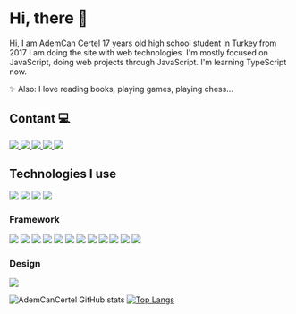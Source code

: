 <h1>Hi, there 👋</h1>
Hi, I am AdemCan Certel 17 years old high school student in Turkey from 2017 I am doing the site with web technologies. I'm mostly focused on JavaScript, doing web projects through JavaScript. I'm learning TypeScript now. 

✨ Also: I love reading books, playing games, playing chess...

<h2>Contant 💻</h2>
  <a target="_blank" href="https://linkedin.com/in/ademcancertel">
    <img src="https://img.shields.io/badge/linkedin-%230077B5.svg?&style=for-the-badge&logo=linkedin&logoColor=white" />
  </a>
  
  <a target="_blank" href="https://www.facebook.com/ademcancertel/">
  <img src="https://img.shields.io/badge/Facebook-1877F2?style=for-the-badge&logo=facebook&logoColor=white"/>
  </a>

  <a target="_blank" href="https://instagram.com/ademcancertel_">
    <img src="https://img.shields.io/badge/Instagram-E4405F?style=for-the-badge&logo=instagram&logoColor=white"/>
   </a>
   
  <a target="_blank" href="https://twitter.com/CertelAdemCan">
    <img src="https://img.shields.io/badge/Twitter-1DA1F2?style=for-the-badge&logo=twitter&logoColor=white"/>
   </a>

<a target="_blank" href="https://discord.gg/dwgkB4hua2">
  <img src="https://img.shields.io/badge/Discord-7289DA?style=for-the-badge&logo=discord&logoColor=white"/>
 </a>

<div class="display: flex;">
<h2>Technologies I use</h2>
  <img src="https://img.shields.io/badge/HTML5-E34F26?style=for-the-badge&logo=html5&logoColor=white"/>
  <img src="https://img.shields.io/badge/CSS3-1572B6?style=for-the-badge&logo=css3&logoColor=white"/>
  <img src="https://img.shields.io/badge/JavaScript-F7DF1E?style=for-the-badge&logo=javascript&logoColor=black"/>
  <img src="https://img.shields.io/badge/TypeScript-007ACC?style=for-the-badge&logo=typescript&logoColor=white"/>
 <h3>Framework</h3>
   <img src="https://img.shields.io/badge/Node.js-339933?style=for-the-badge&logo=nodedotjs&logoColor=white"/>
   <img src="https://img.shields.io/badge/npm-CB3837?style=for-the-badge&logo=npm&logoColor=white"/>
   <img src="https://img.shields.io/badge/Yarn-2C8EBB?style=for-the-badge&logo=yarn&logoColor=white"/>
   <img src="https://img.shields.io/badge/Sass-CC6699?style=for-the-badge&logo=sass&logoColor=white"/>
   <img src="https://img.shields.io/badge/Markdown-000000?style=for-the-badge&logo=markdown&logoColor=white">
   <img src="https://img.shields.io/badge/React-20232A?style=for-the-badge&logo=react&logoColor=61DAFB"/>
   <img src="https://img.shields.io/badge/Electron-2B2E3A?style=for-the-badge&logo=electron&logoColor=9FEAF9"/>
   <img src="ttps://img.shields.io/badge/Vue.js-35495E?style=for-the-badge&logo=vuedotjs&logoColor=4FC08D"/>
   <img src="https://img.shields.io/badge/Docker-2CA5E0?style=for-the-badge&logo=docker&logoColor=white"/>
   <img src="https://img.shields.io/badge/Git-F05032?style=for-the-badge&logo=git&logoColor=white"/>
   <img src="https://img.shields.io/badge/nuxt.js-00C58E?style=for-the-badge&logo=nuxtdotjs&logoColor=white"/>
   <img src="https://img.shields.io/badge/next.js-000000?style=for-the-badge&logo=nextdotjs&logoColor=white"/>
 <h3>Design</h3>
   <img src="https://img.shields.io/badge/Canva-%2300C4CC.svg?&style=for-the-badge&logo=Canva&logoColor=white"/>
 </div>

![AdemCanCertel GitHub stats](https://github-readme-stats.vercel.app/api?username=AdemCanCertel&theme=dark&show_icons=true)
[![Top Langs](https://github-readme-stats.vercel.app/api/top-langs/?username=AdemCanCertel&theme=dark&layout=compact)](https://github.com/anuraghazra/github-readme-stats)

